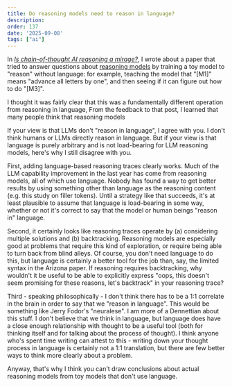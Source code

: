 ```yaml
---
title: Do reasoning models need to reason in language?
description: 
order: 137
date: '2025-09-08'
tags: ["ai"]
---
```


In [_Is chain-of-thought AI reasoning a mirage?_](/real-reasoning), I wrote about a paper that tried to answer questions about [reasoning models](https://en.wikipedia.org/wiki/Reasoning_language_model) by training a toy model to "reason" without language: for example, teaching the model that "[M1]" means "advance all letters by one", and then seeing if it can figure out how to do "[M3]".

I thought it was fairly clear that this was a fundamentally different operation from reasoning in language, From the feedback to that post, I learned that many people think that reasoning models

If your view is that LLMs don't "reason in language", I agree with you. I don't think humans or LLMs directly reason in language. But if your view is that language is purely arbitrary and is not load-bearing for LLM reasoning models, here's why I still disagree with you.

First, adding language-based reasoning traces clearly works. Much of the LLM capability improvement in the last year has come from reasoning models, all of which use language. Nobody has found a way to get better results by using something other than language as the reasoning content (e.g. this study on filler tokens). Until a strategy like that succeeds, it's at least plausible to assume that language is load-bearing in some way, whether or not it's correct to say that the model or human beings "reason in" language.

Second, it certainly looks like reasoning traces operate by (a) considering multiple solutions and (b) backtracking. Reasoning models are especially good at problems that require this kind of exploration, or require being able to turn back from blind alleys. Of course, you don't need language to do this, but language is certainly a better tool for the job than, say, the limited syntax in the Arizona paper. If reasoning requires backtracking, why wouldn't it be useful to be able to explicitly express "oops, this doesn't seem promising for these reasons, let's backtrack" in your reasoning trace?

Third - speaking philosophically - I don't think there has to be a 1:1 correlate in the brain in order to say that we "reason in language". This would be something like Jerry Fodor's "neuralese". I am more of a Dennettian about this stuff. I don't believe that we think in language, but language does have a close enough relationship with thought to be a useful tool (both for thinking itself and for talking about the process of thought). I think anyone who's spent time writing can attest to this - writing down your thought process in language is certainly not a 1:1 translation, but there are few better ways to think more clearly about a problem.

Anyway, that's why I think you can't draw conclusions about actual reasoning models from toy models that don't use language.